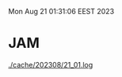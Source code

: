 Mon Aug 21 01:31:06 EEST 2023
# JAM
<a href='./cache/202308/21_01.log'>./cache/202308/21_01.log</a>
